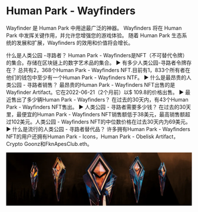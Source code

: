 # Human Park - Wayfinders

Wayfinder 是 Human Park 中用途最广泛的神器。 Wayfinders 将在 Human Park 中发挥关键作用，并允许您增强您的游戏体验。 随着 Human Park 生态系统的发展和扩展，Wayfinders 的效用和价值将会增长。

什么是人类公园 -寻路者？
Human Park - Wayfinders是NFT（不可替代令牌）的集合。存储在区块链上的数字艺术品的集合。
▶ 有多少人类公园-寻路者令牌存在？
总共有2，368个Human Park - Wayfinders NFT.目前有1，833个所有者在他们的钱包中至少有一个Human Park - Wayfinders NTF。
▶ 什么是最昂贵的人类公园 - 寻路者销售？
最昂贵的Human Park - Wayfinders NFT出售的是Wayfinder Artifact。它在2022-06-21（2个月前）以$ 109.8的价格出售。
▶ 最近售出了多少辆Human Park - Wayfinders？
在过去的30天内，有43个Human Park - Wayfinders NFT售出。
▶ 人类公园 - 寻路者需要多少钱？
在过去的30天里，最便宜的Human Park - Wayfinders NFT销售额低于38美元，最高销售额超过102美元。人类公园 - Wayfinders NFT的中位数价格在过去30天内为69美元。
▶ 什么是流行的人类公园 - 寻路者替代品？
许多拥有Human Park - Wayfinders NFT的用户还拥有Human Park - Icons，Human Park - Obelisk Artifact，Crypto Goonz和FknApesClub.eth。

![nft](0cfd8cd17c81c092b34ccf9ddbd774d9.webp)

